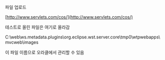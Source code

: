 파일 업로드

[http://www.servlets.com/cos/](http://www.servlets.com/cos/)



테스트로 올린 파일은 여기로 올라감

C:\web\ws\.metadata\.plugins\org.eclipse.wst.server.core\tmp0\wtpwebapps\mvcweb\images

이 파일 이름으로 오라클에서 관리할 수 있음 







